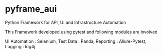# pyframe_aui
Python Framework for API, UI and Infrastructure Automation

This Framework developed using pytest and following modules are involved

UI Automation : Selenium,
Test Data : Panda,
Reporting : Allure-Pytest,
Logging : log4j
